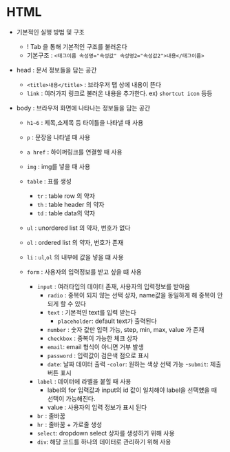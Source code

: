 # HTML

- 기본적인 실행 방법 및 구조
    - ! Tab 을 통해 기본적인 구조를 불러온다
    - 기본구조 : `<태그이름 속성명="속성값" 속성명2="속성값2">내용</태그이름>`
- head
    : 문서 정보들을 담는 공간
    - `<title>내용</title>` : 브라우저 탭 상에 내용이 뜬다
    - `link` : 여러가지 링크로 불러온 내용을 추가한다. ex) `shortcut icon` 등등

- body
    : 브라우저 화면에 나타나는 정보들을 담는 공간
    - `h1~6` : 제목,소제목 등 타이틀을 나타낼 때 사용
    - `p` : 문장을 나타낼 때 사용
    - `a href` : 하이퍼링크를 연결할 때 사용
    - `img` : img를 넣을 때 사용
    - `table` : 표를 생성
        - `tr` : table row 의 약자
        - `th` : table header 의 약자
        - `td` : table data의 약자
    - `ul` : unordered list 의 약자, 번호가 없다  
    - `ol` : ordered list 의 약자, 번호가 존재
    - `li` : `ul`,`ol` 의 내부에 값을 넣을 떄 사용 
    
    - `form` : 사용자의 입력정보를 받고 싶을 떄 사용
        - `input` : 여러타입의 데이터 존재, 사용자의 입력정보를 받아옴
            - `radio` : 중복이 되지 않는 선택 상자, name값을 동일하게 해 중복이 안되게 할 수 있다
            - `text` : 기본적인 text를 입력 받는다 
                - `placeholder`: default text가 출력된다
            - `number` : 숫자 값만 입력 가능, step, min, max, value 가 존재
            - `checkbox` : 중복이 가능한 체크 상자
            - `email`: email 형식이 아니면 거부 발생
            - `password` : 입력값이 검은색 점으로 표시
            - `date`: 날짜 데이터 출력
            -`color`: 원하는 색상 선택 가능
            -`submit`: 제출 버튼 표시
        - `label` : 데이터에 라벨을 붙힐 때 사용
            - label의 for 입력값과 input의 id 값이 일치해야 label을 선택헀을 때 선택이 가능해진다.
            - value : 사용자의 입력 정보가 표시 된다 
        - `br` : 줄바꿈
        - `hr` : 줄바꿈 + 가로줄 생성
        - `select`: dropdown select 상자를 생성하기 위해 사용 
        - `div`: 해당 코드를 하나의 데이터로 관리하기 위해 사용 
        







